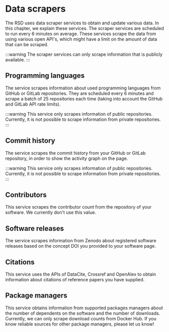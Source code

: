 # Data scrapers

The RSD uses data scraper services to obtain and update various data. In this chapter, we explain these services.
The scraper services are scheduled to run every 6 minutes on average. These services scrape the data from using various open API's, which might have a limit on the amount of data that can be scraped.

:::warning
The scraper services can only scrape information that is publicly available.
:::

## Programming languages

The service scrapes information about used programming languages from GitHub or GitLab repositories. They are scheduled every 6 minutes and scrape a batch of 25 repositories each time (taking into account the GitHub and GitLab API rate limits).

:::warning
This service only scrapes information of public repositories. Currently, it is not possible to scrape information from private repositories.
:::

## Commit history

The service scrapes the commit history from your GitHub or GitLab repository, in order to show the activity graph on the page.

:::warning
This service only scrapes information of public repositories. Currently, it is not possible to scrape information from private repositories.
:::

## Contributors

This service scrapes the contributor count from the repository of your software. We currently don't use this value.

## Software releases

The service scrapes information from Zenodo about registered software releases based on the concept DOI you provided to your software page.

## Citations

This service uses the APIs of DataCite, Crossref and OpenAlex to obtain information about citations of reference papers you have supplied.

## Package managers

This service obtains information from supported packages managers about the number of dependents on the software and the number of downloads. Currently, we can only scrape download counts from Docker Hub. If you know reliable sources for other package managers, please let us know!
